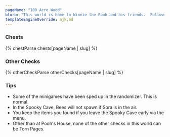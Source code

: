 ```yaml
---
pageName: "100 Acre Wood"
blurb: "This world is home to Winnie the Pooh and his friends.  Following his last visit in Kingdom Hearts I, a Heartless attack on Merlin's home have scattered the pages of this book to the wind and, as a result, Pooh has lost his memory of his friends.  It's up to Sora to collect the missing Torn Pages and complete the book and restore his friend's memories."
templateEngineOverride: njk,md
---
```


### Chests
{% chestParse chests[pageName | slug] %}

### Other Checks
{% otherCheckParse otherChecks[pageName | slug] %}

### Tips
- Some of the minigames have been sped up in the randomizer.  This is normal.
- In the Spooky Cave, Bees will not spawn if Sora is in the air.
- You keep the items you found if you leave the Spooky Cave early via the menu.
- Other than at Pooh's House, none of the other checks in this world can be Torn Pages.
